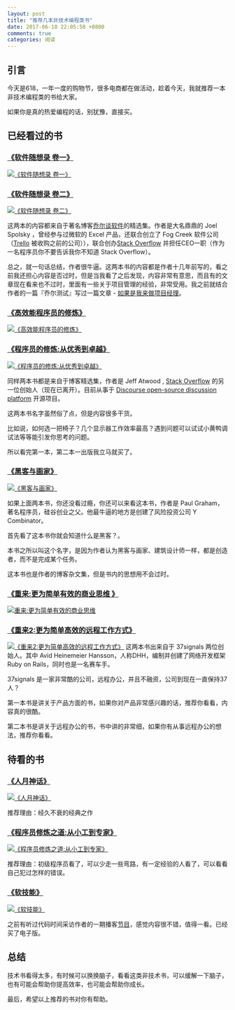 ```yaml
---
layout: post
title: "推荐几本非技术编程类书"
date: 2017-06-18 22:05:58 +0800
comments: true
categories: 阅读
---
```


## 引言

今天是618，一年一度的购物节，很多电商都在做活动，趁着今天，我就推荐一本非技术编程类的书给大家。

如果你是真的热爱编程的话，别犹豫，直接买。

## 已经看过的书

### [《软件随想录 卷一》](https://www.amazon.cn/dp/B00WDTQU8M/?ie=UTF8&tag=forecho0c-23)

[![《软件随想录 卷一》](https://images-cn.ssl-images-amazon.com/images/I/51Fv1OFCoHL._SX345_BO1,204,203,200_.jpg)](https://www.amazon.cn/dp/B00WDTQU8M/?ie=UTF8&tag=forecho0c-23)

<!--more-->

### [《软件随想录 卷二》](https://www.amazon.cn/dp/B00JF0L5NM/?ie=UTF8&tag=forecho0c-23)

[![《软件随想录 卷二》](https://images-cn.ssl-images-amazon.com/images/I/51oLJx2IPML._SX367_BO1,204,203,200_.jpg)](https://www.amazon.cn/dp/B00JF0L5NM/?ie=UTF8&tag=forecho0c-23)

这两本的内容都来自于著名博客[乔尔谈软件](http://www.joelonsoftware.com/)的精选集。作者是大名鼎鼎的 Joel Spolsky ，曾经参与过微软的 Excel 产品，还联合创立了 Fog Creek 软件公司（[Trello](https://trello.com/) 被收购之前的公司）），联合创办[Stack Overflow](http://stackoverflow.com/) 并担任CEO一职（作为一名程序员你不要告诉我你不知道 Stack Overflow）。

总之，就一句话总结，作者很牛逼。这两本书的内容都是作者十几年前写的，看之前我还担心内容是否过时，但是当我看了之后发现，内容非常有意思，而且有的文章现在看来也不过时，里面有一些关于项目管理的经验，非常受用。我之前就结合作者的一篇『乔尔测试』写过一篇文章 - [如果是我来做项目经理](http://blog.forecho.com/if-I-was-a-project-manager.html)。


### [《高效能程序员的修炼》](https://www.amazon.cn/dp/B00DXZFZPO/?ie=UTF8&tag=forecho0c-23)

[![《高效能程序员的修炼》](https://images-cn.ssl-images-amazon.com/images/I/51pFsfu%2BJqL._SX352_BO1,204,203,200_.jpg)](https://www.amazon.cn/dp/B00DXZFZPO/?ie=UTF8&tag=forecho0c-23)

### [《程序员的修炼:从优秀到卓越》](https://www.amazon.cn/dp/B00JXA4ONM/?ie=UTF8&tag=forecho0c-23)

[![《程序员的修炼:从优秀到卓越》](https://images-cn.ssl-images-amazon.com/images/I/51Xm8lKEg4L._SX349_BO1,204,203,200_.jpg)](https://www.amazon.cn/dp/B00JXA4ONM/?ie=UTF8&tag=forecho0c-23)

同样两本书都是来自于博客精选集，作者是 Jeff Atwood , [Stack Overflow](http://stackoverflow.com/) 的另一位创始人（现在已离开）。目前从事于  [Discourse open-source discussion platform](http://www.discourse.org/) 开源项目。

这两本书名字虽然俗了点，但是内容很多干货。

比如说，如何选一把椅子？几个显示器工作效率最高？遇到问题可以试试小黄鸭调试法等等能引发你思考的问题。

所以看完第一本，第二本一出版我立马就买了。

### [《黑客与画家》](https://www.amazon.cn/dp/B004WHZGZQ/?ie=UTF8&tag=forecho0c-23)

[![《黑客与画家》](https://images-cn.ssl-images-amazon.com/images/I/51uaQYueGCL._SX409_BO1,204,203,200_.jpg)](https://www.amazon.cn/dp/B004WHZGZQ/?ie=UTF8&tag=forecho0c-23)

如果上面两本书，你还没看过瘾，你还可以来看这本书，作者是 Paul Graham，著名程序员，硅谷创业之父。他最牛逼的地方是创建了风险投资公司 Y Combinator。

首先看了这本书你就会知道什么是黑客？。

本书之所以叫这个名字，是因为作者认为黑客与画家、建筑设计师一样，都是创造者，而不是完成某个任务。

这本书也是作者的博客杂文集，但是书内的思想用不会过时。

### [《重来:更为简单有效的商业思维 》](https://www.amazon.cn/dp/B0048EKQS0/?ie=UTF8&tag=forecho0c-23)

[![重来:更为简单有效的商业思维 ](https://images-cn.ssl-images-amazon.com/images/I/515IS5SArOL._SX365_BO1,204,203,200_.jpg)](https://www.amazon.cn/dp/B0048EKQS0/?ie=UTF8&tag=forecho0c-23)

### [《重来2:更为简单高效的远程工作方式》](https://www.amazon.cn/dp/B00JA4U0JS/?ie=UTF8&tag=forecho0c-23)

[![《重来2:更为简单高效的远程工作方式》](https://images-cn.ssl-images-amazon.com/images/I/51dM8RG%2BLpL._SX370_BO1,204,203,200_.jpg)](https://www.amazon.cn/dp/B00JA4U0JS/?ie=UTF8&tag=forecho0c-23)
这两本书出来自于 37signals 两位创始人。其中 Avid Heinemeier Hansson，人称DHH，编制并创建了网络开发框架 Ruby on Rails，同时也是一名赛车手。

37signals 是一家非常酷的公司，远程办公，并且不融资，公司到现在一直保持37人？

第一本书是讲关于产品方面的书，如果你对产品非常感兴趣的话，推荐你看看，内容真的很酷。

第二本书是讲关于远程办公的书，书中讲的非常细，如果你有从事远程办公的想法，推荐你看看。

## 待看的书

### [《人月神话》](https://www.amazon.cn/dp/B00VR8ZO28/?ie=UTF8&tag=forecho0c-23)

[![《人月神话》](https://images-cn.ssl-images-amazon.com/images/I/51P6nv8%2BcLL._SX394_BO1,204,203,200_.jpg)](https://www.amazon.cn/dp/B00VR8ZO28/?ie=UTF8&tag=forecho0c-23)

推荐理由：经久不衰的经典之作

### [《程序员修炼之道:从小工到专家》](https://www.amazon.cn/dp/B004GV08CY/?ie=UTF8&tag=forecho0c-23)

[![《程序员修炼之道:从小工到专家》](https://images-cn.ssl-images-amazon.com/images/I/51Uv3CFIW4L._SX406_BO1,204,203,200_.jpg)](https://www.amazon.cn/dp/B004GV08CY/?ie=UTF8&tag=forecho0c-23)

推荐理由：初级程序员看了，可以少走一些弯路，有一定经验的人看了，可以看看自己犯过怎样的错误。

### [《软技能》](https://www.amazon.cn/dp/B01IB086H4/?ie=UTF8&tag=forecho0c-23)

[![《软技能》](https://images-cn.ssl-images-amazon.com/images/I/51LInr2bO5L._SX420_BO1,204,203,200_.jpg)](https://www.amazon.cn/dp/B01IB086H4/?ie=UTF8&tag=forecho0c-23)

之前有听过代码时间采访作者的一期播客[节目](https://codetimecn.com/episodes/publish)，感觉内容很不错，值得一看。已经买了电子版。

## 总结

技术书看得太多，有时候可以换换脑子，看看这类非技术书，可以缓解一下脑子，也有可能会帮助你提高效率，也可能会帮助你成长。

最后，希望以上推荐的书对你有帮助。





















